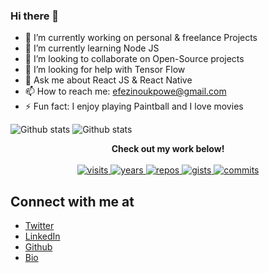 
### Hi there 👋

- 🔭 I’m currently working on personal & freelance Projects
- 🌱 I’m currently learning Node JS
- 👯 I’m looking to collaborate on Open-Source projects
- 🤔 I’m looking for help with Tensor Flow
- 💬 Ask me about React JS & React Native
- 📫 How to reach me: efezinoukpowe@gmail.com
- ⚡ Fun fact: I enjoy playing Paintball and I love movies

![Github stats](https://github-readme-stats.vercel.app/api?username=zheeno&theme=dark)
![Github stats](https://github-readme-stats.vercel.app/api/top-langs/?username=zheeno&theme=dark)
  
<p align="center">
  <strong>Check out my work below!</strong>
  <br><br>

  <a href="https://badges.pufler.dev">
    <img src="https://badges.pufler.dev/visits/zheeno/zheeno?style=flat-square&color=black&logo=github" alt="visits">
  </a>
  <a href="https://badges.pufler.dev">
    <img src="https://badges.pufler.dev/years/zheeno?style=flat-square&color=black&logo=github" alt="years">
  </a>
  <a href="https://badges.pufler.dev">
    <img src="https://badges.pufler.dev/repos/zheeno?style=flat-square&color=black&logo=github" alt="repos">
  </a>
  <a href="https://badges.pufler.dev">
    <img src="https://badges.pufler.dev/gists/zheeno?style=flat-square&color=black&logo=github" alt="gists">
  </a>
  <a href="https://badges.pufler.dev">
    <img src="https://badges.pufler.dev/commits/monthly/zheeno?style=flat-square&color=black&logo=github" alt="commits">
  </a>
</p>

## Connect with me at

- [Twitter](https://www.twitter.com/zheeno_rocks)
- [LinkedIn](https://www.linkedin.com/in/efezino-ukpowe)
- [Github](https://github.com/zheeno)
- [Bio](https://efezino.com)
